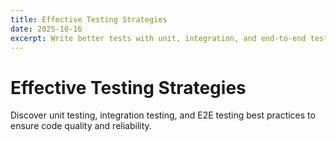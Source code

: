 ```yaml
---
title: Effective Testing Strategies
date: 2025-10-16
excerpt: Write better tests with unit, integration, and end-to-end testing approaches
---
```


# Effective Testing Strategies

Discover unit testing, integration testing, and E2E testing best practices to ensure code quality and reliability.

